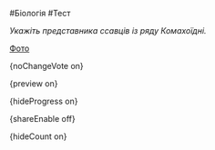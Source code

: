 #Біологія #Тест

*Укажіть представника ссавців із ряду Комахоїдні.*

[Фото](https://zno.osvita.ua//doc/images/znotest/98/9851/24.jpg)

{noChangeVote on}

{preview on}

{hideProgress on}

{shareEnable off}

{hideCount on}

